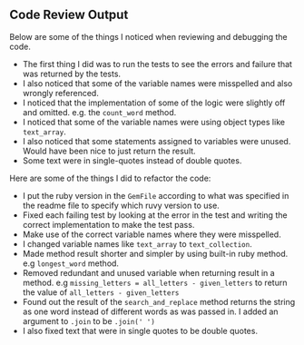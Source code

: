 ## Code Review Output
 Below are some of the things I noticed when reviewing and debugging the code.
 
- The first thing I did was to run the tests to see the errors and failure that was returned by the tests.
- I also noticed that some of the variable names were misspelled and also wrongly referenced.
- I noticed that the implementation of some of the logic were slightly off and omitted. 
    e.g. the `count_word` method.
- I noticed that some of the variable names were using object types like `text_array`.
- I also noticed that some statements assigned to variables were unused. Would have been nice to just return the result.
- Some text were in single-quotes instead of double quotes.

 Here are some of the things I did to refactor the code:

- I put the ruby version in the `GemFile` according to what was specified in the readme file to specify which ruvy version to use.
- Fixed each failing test by looking at the error in the test and writing the correct implementation to make the test pass.
- Make use of the correct variable names where they were misspelled.
- I changed variable names like `text_array` to `text_collection`.
- Made method result shorter and simpler by using built-in ruby method. e.g `longest_word` method.
- Removed redundant and unused variable when returning result in a method. e.g `missing_letters = all_letters - given_letters` to return the value of `all_letters - given_letters`
- Found out the result of the `search_and_replace` method returns the string as one word instead of different words as was passed in. I added an argument to `.join` to be `.join(' ')`
- I also fixed text that were in single quotes to be double quotes.